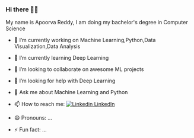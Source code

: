 ### Hi there 👋🏽
My name is Apoorva Reddy, I am doing my bachelor's degree in Computer Science


- 🔭 I’m currently working on Machine Learning,Python,Data Visualization,Data Analysis
- 🌱 I’m currently learning Deep Learning
- 👯 I’m looking to collaborate on awesome ML projects
- 🤔 I’m looking for help with Deep Learning 
- 💬 Ask me about Machine Learning and Python
- 📫 How to reach me: 
[![Linkedin](https://i.stack.imgur.com/gVE0j.png) LinkedIn](https://www.linkedin.com/in/apoorva-reddy-bagepalli-4522851a3/)

- 😄 Pronouns: ...
- ⚡ Fun fact: ...

